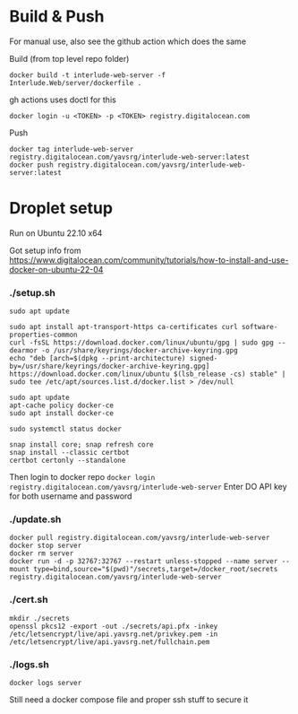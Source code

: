 # Build & Push

For manual use, also see the github action which does the same

Build (from top level repo folder)
```
docker build -t interlude-web-server -f Interlude.Web/server/dockerfile .
```

gh actions uses doctl for this
```
docker login -u <TOKEN> -p <TOKEN> registry.digitalocean.com
```

Push
```
docker tag interlude-web-server registry.digitalocean.com/yavsrg/interlude-web-server:latest
docker push registry.digitalocean.com/yavsrg/interlude-web-server:latest
```

# Droplet setup

Run on Ubuntu 22.10 x64

Got setup info from https://www.digitalocean.com/community/tutorials/how-to-install-and-use-docker-on-ubuntu-22-04

### ./setup.sh
```
sudo apt update

sudo apt install apt-transport-https ca-certificates curl software-properties-common
curl -fsSL https://download.docker.com/linux/ubuntu/gpg | sudo gpg --dearmor -o /usr/share/keyrings/docker-archive-keyring.gpg
echo "deb [arch=$(dpkg --print-architecture) signed-by=/usr/share/keyrings/docker-archive-keyring.gpg] https://download.docker.com/linux/ubuntu $(lsb_release -cs) stable" | sudo tee /etc/apt/sources.list.d/docker.list > /dev/null

sudo apt update
apt-cache policy docker-ce
sudo apt install docker-ce

sudo systemctl status docker

snap install core; snap refresh core
snap install --classic certbot
certbot certonly --standalone
```

Then login to docker repo
`docker login registry.digitalocean.com/yavsrg/interlude-web-server`
Enter DO API key for both username and password

### ./update.sh
```
docker pull registry.digitalocean.com/yavsrg/interlude-web-server
docker stop server
docker rm server
docker run -d -p 32767:32767 --restart unless-stopped --name server --mount type=bind,source="$(pwd)"/secrets,target=/docker_root/secrets registry.digitalocean.com/yavsrg/interlude-web-server
```

### ./cert.sh
```
mkdir ./secrets
openssl pkcs12 -export -out ./secrets/api.pfx -inkey /etc/letsencrypt/live/api.yavsrg.net/privkey.pem -in /etc/letsencrypt/live/api.yavsrg.net/fullchain.pem
```

### ./logs.sh
```
docker logs server
```

Still need a docker compose file and proper ssh stuff to secure it